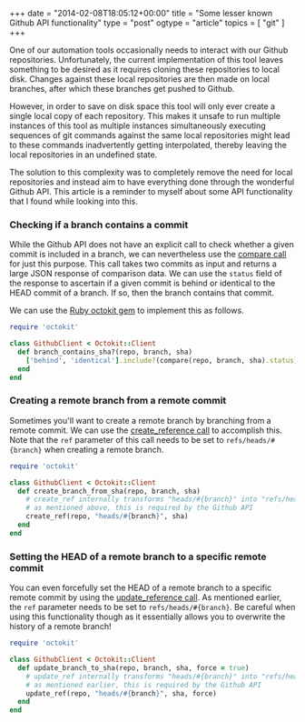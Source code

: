 +++
date = "2014-02-08T18:05:12+00:00"
title = "Some lesser known Github API functionality"
type = "post"
ogtype = "article"
topics = [ "git" ]
+++

One of our automation tools occasionally needs to interact with our Github repositories. Unfortunately, the current implementation of this tool leaves something to be desired as it requires cloning these repositories to local disk. Changes against these local repositories are then made on local branches, after which these branches get pushed to Github.

However, in order to save on disk space this tool will only ever create a single local copy of each repository. This makes it unsafe to run multiple instances of this tool as multiple instances simultaneously executing sequences of git commands against the same local repositories might lead to these commands inadvertently getting interpolated, thereby leaving the local repositories in an undefined state.

The solution to this complexity was to completely remove the need for local repositories and instead aim to have everything done through the wonderful Github API. This article is a reminder to myself about some API functionality that I found while looking into this.

### Checking if a branch contains a commit

While the Github API does not have an explicit call to check whether a given commit is included in a branch, we can nevertheless use the [compare call](https://developer.github.com/v3/repos/commits/#compare-two-commits) for just this purpose. This call takes two commits as input and returns a large JSON response of comparison data. We can use the `status` field of the response to ascertain if a given commit is behind or identical to the HEAD commit of a branch. If so, then the branch contains that commit.

We can use the [Ruby octokit gem](https://github.com/octokit/octokit.rb) to implement this as follows.

```ruby
require 'octokit'

class GithubClient < Octokit::Client
  def branch_contains_sha?(repo, branch, sha)
    ['behind', 'identical'].include?(compare(repo, branch, sha).status)
  end
end
```

### Creating a remote branch from a remote commit

Sometimes you'll want to create a remote branch by branching from a remote commit. We can use the [create_reference call](https://developer.github.com/v3/git/refs/#create-a-reference) to accomplish this. Note that the `ref` parameter of this call needs to be set to `refs/heads/#{branch}` when creating a remote branch.

```ruby
require 'octokit'

class GithubClient < Octokit::Client
  def create_branch_from_sha(repo, branch, sha)
    # create_ref internally transforms "heads/#{branch}" into "refs/heads/#{branch}"
    # as mentioned above, this is required by the Github API
    create_ref(repo, "heads/#{branch}", sha)
  end
end
```

### Setting the HEAD of a remote branch to a specific remote commit

You can even forcefully set the HEAD of a remote branch to a specific remote commit by using the [update_reference call](https://developer.github.com/v3/git/refs/#update-a-reference). As mentioned earlier, the `ref` parameter needs to be set to `refs/heads/#{branch}`. Be careful when using this functionality though as it essentially allows you to overwrite the history of a remote branch!

```ruby
require 'octokit'

class GithubClient < Octokit::Client
  def update_branch_to_sha(repo, branch, sha, force = true)
    # update_ref internally transforms "heads/#{branch}" into "refs/heads/#{branch}"
    # as mentioned earlier, this is required by the Github API
    update_ref(repo, "heads/#{branch}", sha, force)
  end
end
```
